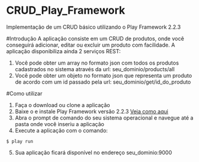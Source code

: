 CRUD_Play_Framework
===================

Implementação de um CRUD básico utilizando o Play Framework 2.2.3

#Introdução
A aplicação consiste em um CRUD de produtos, onde você conseguirá adicionar, editar ou excluir um produto com facilidade.
A aplicação disponibiliza ainda 2 serviços REST:

1. Você pode obter um array no formato json com todos os produtos cadastrados no sistema através da url: seu_dominio/products/all
2. Você pode obter um objeto no formato json que representa um produto de acordo com um id passado pela url: seu_dominio/get/id_do_produto

#Como utilizar

1. Faça o download ou clone a aplicação
2. Baixe o e instale Play Framework versão 2.2.3 [Veja como aqui](http://www.playframework.com/documentation/2.2.x/Installing)
3. Abra o prompt de comando do seu sistema operacional e navegue até a pasta onde você inseriu a aplicação
4. Execute a aplicação com o comando:

``` 
$ play run

```

5. Sua aplicação ficará disponível no endereço seu_dominio:9000
